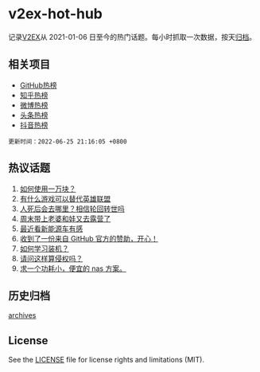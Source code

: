 # v2ex-hot-hub

 记录[V2EX](https://www.v2ex.com/)从 2021-01-06 日至今的热门话题。每小时抓取一次数据，按天[归档](archives)。
 
 ## 相关项目

- [GitHub热榜](https://github.com/snaildev/github-hot-hub)
- [知乎热榜](https://github.com/snaildev/zhihu-hot-hub)
- [微博热榜](https://github.com/snaildev/weibo-hot-hub)
- [头条热榜](https://github.com/snaildev/toutiao-hot-hub)
- [抖音热榜](https://github.com/snaildev/douyin-hot-hub)


 `更新时间：2022-06-25 21:16:05 +0800`

## 热议话题

1. [如何使用一万块？](https://www.v2ex.com/t/862072)
1. [有什么游戏可以替代英雄联盟](https://www.v2ex.com/t/862097)
1. [人死后会去哪里？相信轮回转世吗](https://www.v2ex.com/t/862131)
1. [周末带上老婆和娃又去露营了](https://www.v2ex.com/t/862068)
1. [最近看新能源车有感](https://www.v2ex.com/t/862037)
1. [收到了一份来自 GitHub 官方的赞助，开心！](https://www.v2ex.com/t/862060)
1. [如何学习装机？](https://www.v2ex.com/t/862084)
1. [请问这样算侵权吗？](https://www.v2ex.com/t/862053)
1. [求一个功耗小，便宜的 nas 方案。](https://www.v2ex.com/t/862079)

## 历史归档

[archives](archives)

## License

See the [LICENSE](LICENSE) file for license rights and limitations (MIT).
